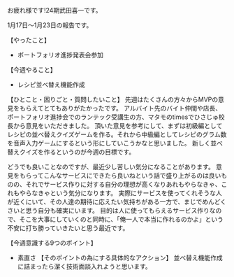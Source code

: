 お疲れ様です!24期武田喜一です。

1月17日〜1月23日の報告です。

【やったこと】
- ポートフォリオ進捗発表会参加

【今週やること】
- レシピ並べ替え機能作成

【ひとこと・困りごと・質問したいこと】
先週はたくさんの方々からMVPの意見をもらえてとてもありがたかったです。
アルバイト先のバイト仲間や店長、ポートフォリオ進捗会でのランテック受講生の方、マタモのtimesでひさじゅ校長から意見をいただきました。
頂いた意見を参考にして、まずは初級編としてレシピの並べ替えクイズゲームを作る。それから中級編としてレシピのグラム数を音声入力ゲームにするという形にしていこうかなと思いました。
新しく並べ替えクイズを作るというのが今週の目標です。

どうでも良いことなのですが、最近少し苦しい気分になることがあります。
意見をもらってこんなサービスにできたら良いねという話で盛り上がるのは良いものの、それでサービス作りに対する自分の理想が高くなりあれもやらなきゃ、これもやらなきゃという気分になります。
実際にサービスを使ってくれそうな人が近くにいて、その人達の期待に応えたい気持ちがある一方で、まじでめんどくさいと思う自分も確実にいます。
目的は人に使ってもらえるサービス作りなので、そこを大事にしていくのと同時に、「俺一人で本当に作れるのかよ」という不安に打ち勝っていきたいと思う最近です。

【今週意識する9つのポイント】
- 素直さ
【そのポイントの為にする具体的なアクション】
並べ替え機能作成に詰まったら潔く技術面談入れようと思います。